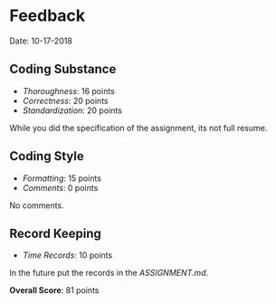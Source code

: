 # Feedback

Date: 10-17-2018

## Coding Substance

* _Thoroughness_: 16 points
* _Correctness_: 20 points
* _Standardization_: 20 points

While you did the specification of the assignment, its not full resume.

## Coding Style

* _Formatting_: 15 points
* _Comments_: 0 points

No comments.

## Record Keeping

* _Time Records_: 10 points

In the future put the records in the _ASSIGNMENT.md_.

**Overall Score**: 81 points
